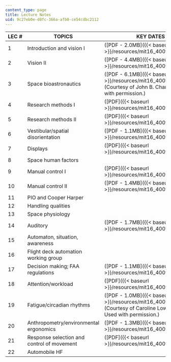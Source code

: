 ```yaml
---
content_type: page
title: Lecture Notes
uid: 9c27eb0e-d8fc-366a-afb0-ce54cdbc2112
---
```


| LEC # | TOPICS | KEY DATES |
| --- | --- | --- |
| 1 | Introduction and vision I | ([PDF - 2.0MB]({{< baseurl >}}/resources/mit16_400f11_lec01)) |
| 2 | Vision II | ([PDF - 4.4MB]({{< baseurl >}}/resources/mit16_400f11_lec02)) |
| 3 | Space bioastronautics | ([PDF - 6.1MB]({{< baseurl >}}/resources/mit16_400f11_lec03)) (Courtesy of John B. Charles. Used with permission.) |
| 4 | Research methods I | ([PDF]({{< baseurl >}}/resources/mit16_400f11_lec04)) |
| 5 | Research methods II | ([PDF]({{< baseurl >}}/resources/mit16_400f11_lec05)) |
| 6 | Vestibular/spatial disorientation | ([PDF - 1.1MB]({{< baseurl >}}/resources/mit16_400f11_lec06)) |
| 7 | Displays | ([PDF]({{< baseurl >}}/resources/mit16_400f11_lec07)) |
| 8 | Space human factors | &nbsp; |
| 9 | Manual control I | ([PDF]({{< baseurl >}}/resources/mit16_400f11_lec09)) |
| 10 | Manual control II | ([PDF - 1.4MB]({{< baseurl >}}/resources/mit16_400f11_lec10)) |
| 11 | PIO and Cooper Harper | &nbsp; |
| 12 | Handling qualities | &nbsp; |
| 13 | Space physiology | &nbsp; |
| 14 | Auditory | ([PDF - 1.7MB]({{< baseurl >}}/resources/mit16_400f11_lec14)) |
| 15 | Automaton, situation, awareness | &nbsp; |
| 16 | Flight deck automation working group | &nbsp; |
| 17 | Decision making; FAA regulations | ([PDF - 1.1MB]({{< baseurl >}}/resources/mit16_400f11_lec17a)) |
| 18 | Attention/workload | ([PDF]({{< baseurl >}}/resources/mit16_400f11_lec18)) |
| 19 | Fatigue/circadian rhythms | ([PDF - 1.0MB]({{< baseurl >}}/resources/mit16_400f11_lec19)) (Courtesy of Caroline Lowenthal. Used with permission.) |
| 20 | Anthropometry/environmental ergonomics | ([PDF - 1.3MB]({{< baseurl >}}/resources/mit16_400f11_lec20)) |
| 21 | Response selection and control of movement | ([PDF]({{< baseurl >}}/resources/mit16_400f11_lec21)) |
| 22 | Automobile HF |